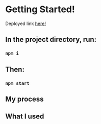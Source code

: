 # Getting Started!

Deployed link [here!](https://github.com/facebook/create-react-app)

## In the project directory, run:

### `npm i`

## Then:

### `npm start`



## My process



## What I used



